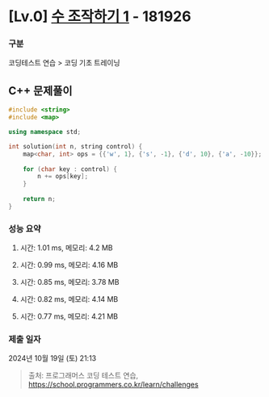 # [Lv.0] [수 조작하기 1](https://school.programmers.co.kr/learn/courses/30/lessons/181926?language=cpp) - 181926 

### 구분

코딩테스트 연습 > 코딩 기초 트레이닝

## C++ 문제풀이

```cpp
#include <string>
#include <map>

using namespace std;

int solution(int n, string control) {
    map<char, int> ops = {{'w', 1}, {'s', -1}, {'d', 10}, {'a', -10}};
    
    for (char key : control) {
        n += ops[key];
    }
    
    return n;
}
```

### 성능 요약

1. 시간: 1.01 ms, 메모리: 4.2 MB

2. 시간: 0.99 ms, 메모리: 4.16 MB
3. 시간: 0.85 ms, 메모리: 3.78 MB
4. 시간: 0.82 ms, 메모리: 4.14 MB
5. 시간: 0.77 ms, 메모리: 4.21 MB

### 제출 일자

2024년 10월 19일 (토) 21:13

> 출처: 프로그래머스 코딩 테스트 연습, https://school.programmers.co.kr/learn/challenges